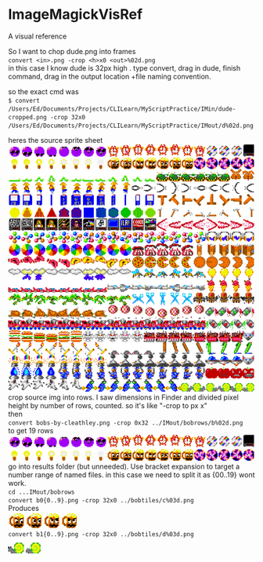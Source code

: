# ImageMagickVisRef

A visual reference

So I want to chop dude.png into frames  
`convert <in>.png -crop <h>x0 <out>%02d.png`  
in this case I know dude <in> is 32px high <h>. type convert, drag in dude, finish command, drag in the output location +file naming convention.

so the exact cmd was  
`$ convert /Users/Ed/Documents/Projects/CLILearn/MyScriptPractice/IMin/dude-cropped.png -crop 32x0 /Users/Ed/Documents/Projects/CLILearn/MyScriptPractice/IMout/d%02d.png`

heres the source sprite sheet  
![a](/images/bobs.png)  
crop source img into rows. I saw dimensions in Finder and divided pixel height by number of rows, counted. so it's like "-crop to px <rightmost>x<lowest>"  
then  
`convert bobs-by-cleathley.png -crop 0x32 ../IMout/bobrows/b%02d.png`  
to get 19 rows  
![a](/images/b00.png)  
![a](/images/b01.png)  
go into results folder (but unneeded). Use bracket expansion to target a number range of named files. in this case we need to split it as {00..19} wont work.  
`cd ...IMout/bobrows`  
`convert b0{0..9}.png -crop 32x0 ../bobtiles/c%03d.png`  
Produces  
![a](/images/c028.png)
![a](/images/c029.png)
![a](/images/c030.png)
![a](/images/c031.png)  
`convert b1{0..9}.png -crop 32x0 ../bobtiles/d%03d.png`  
![a](/images/d198.png)
![a](/images/d199.png)
